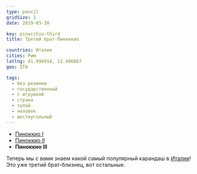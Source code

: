 ```yaml
---
type: pencil
gridSize: 1
date: 2019-03-30

key: pinocchio-third
title: Третий брат-Пиноккио

countries: Италия
cities: Рим
latlng: 41.894914, 12.496867
geo: ITA

tags:
  - без резинки
  - государственный
  - с игрушкой
  - страна
  - тупой
  - человек
  - шестиугольный
---
```


- [Пиноккио I](?display=roma)
- [Пиноккио II](?display=pinocchio-second)
- **Пиноккио III**

Теперь мы с вами знаем какой самый популярный карандаш в [Италии](?country=ITA)! Это уже третий брат-близнец, вот остальные.
